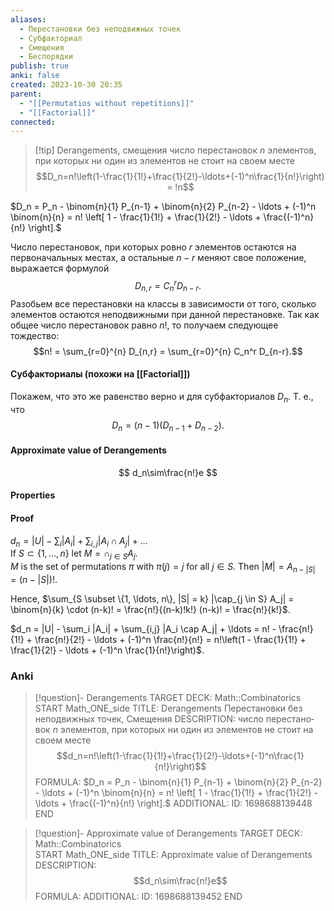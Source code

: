 ```yaml
---
aliases:
  - Перестановки без неподвижных точек
  - Субфакториал
  - Смещения
  - Беспорядки
publish: true
anki: false
created: 2023-10-30 20:35
parent:
  - "[[Permutatios without repetitions]]"
  - "[[Factorial]]"
connected:
---
```


> [!tip] Derangements, смещения
число перестано­вок $n$ элементов, при кото­рых ни один из элементов не стоит на своем месте
$$D_n=n!\left(1-\frac{1}{1!}+\frac{1}{2!}-\ldots+(-1)^n\frac{1}{n!}\right) = !n$$

$D_n = P_n - \binom{n}{1} P_{n-1} + \binom{n}{2} P_{n-2} - \ldots + (-1)^n \binom{n}{n} = n! \left[ 1 - \frac{1}{1!} + \frac{1}{2!} - \ldots + \frac{(-1)^n}{n!} \right].$

Число перестановок, при которых ровно $r$ элементов остаются на первоначальных местах, а остальные $n - r$ меняют свое положение, выражается формулой $$D_{n,r} = C_n^r D_{n-r}.$$
Разобьем все перестановки на классы в зависимости от того, сколько элементов остаются неподвижными при данной перестановке. Так как общее число перестановок равно $n!$, то получаем следующее тождество: $$n! = \sum_{r=0}^{n} D_{n,r} = \sum_{r=0}^{n} C_n^r D_{n-r}.$$
#### Субфакториалы (похожи на [[Factorial]])
Покажем, что это же равенство верно и для субфакториалов $D_n$. Т. е., что $$D_n = (n - 1)(D_{n-1} + D_{n-2}).$$





#### Approximate value of Derangements
$$
d_n\sim\frac{n!}e
$$

#### Properties



#### Proof
$d_n = |U| - \sum_i |A_i| + \sum_{i,j} |A_i \cap A_j| + \ldots$  
If $S \subset \{1, \ldots, n\}$ let $M = \cap_{j \in S} A_j$.  
$M$ is the set of permutations $\pi$ with $\pi(j) = j$ for all $j \in S$. Then $|M| = A_{n-|S|} = (n-|S|)!$.  

Hence, $\sum_{S \subset \{1, \ldots, n\}, |S| = k} |\cap_{j \in S} A_j| = \binom{n}{k} \cdot (n-k)! = \frac{n!}{(n-k)!k!} (n-k)! = \frac{n!}{k!}$.

$d_n = |U| - \sum_i |A_i| + \sum_{i,j} |A_i \cap A_j| + \ldots = n! - \frac{n!}{1!} + \frac{n!}{2!} - \ldots + (-1)^n \frac{n!}{n!} = n!\left(1 - \frac{1}{1!} + \frac{1}{2!} - \ldots + (-1)^n \frac{1}{n!}\right)$.


### Anki
> [!question]- Derangements
TARGET DECK: Math::Combinatorics  
START
Math_ONE_side
TITLE: Derangements
Перестановки без неподвижных точек, Смещения
DESCRIPTION: число перестано­вок $n$ элементов, при кото­рых ни один из элементов не стоит на своем месте
$$d_n=n!\left(1-\frac{1}{1!}+\frac{1}{2!}-\ldots+(-1)^n\frac{1}{n!}\right)$$
FORMULA: $D_n = P_n - \binom{n}{1} P_{n-1} + \binom{n}{2} P_{n-2} - \ldots + (-1)^n \binom{n}{n} = n! \left[ 1 - \frac{1}{1!} + \frac{1}{2!} - \ldots + \frac{(-1)^n}{n!} \right].$
ADDITIONAL:
ID: 1698688139448
END

> [!question]- Approximate value of Derangements
TARGET DECK: Math::Combinatorics  
START
Math_ONE_side
TITLE: Approximate value of Derangements
DESCRIPTION: $$d_n\sim\frac{n!}e$$
FORMULA: 
ADDITIONAL:
ID: 1698688139452
END




